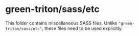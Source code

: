 # green-triton/sass/etc

This folder contains miscellaneous SASS files. Unlike `"green-triton/sass/etc"`, these files
need to be used explicitly.
